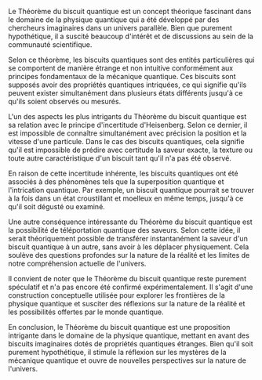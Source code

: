 Le Théorème du biscuit quantique est un concept théorique fascinant dans le domaine de la physique quantique qui a été développé par des chercheurs imaginaires dans un univers parallèle. Bien que purement hypothétique, il a suscité beaucoup d'intérêt et de discussions au sein de la communauté scientifique.

Selon ce théorème, les biscuits quantiques sont des entités particulières qui se comportent de manière étrange et non intuitive conformément aux principes fondamentaux de la mécanique quantique. Ces biscuits sont supposés avoir des propriétés quantiques intriquées, ce qui signifie qu'ils peuvent exister simultanément dans plusieurs états différents jusqu'à ce qu'ils soient observés ou mesurés.

L'un des aspects les plus intrigants du Théorème du biscuit quantique est sa relation avec le principe d'incertitude d'Heisenberg. Selon ce dernier, il est impossible de connaître simultanément avec précision la position et la vitesse d'une particule. Dans le cas des biscuits quantiques, cela signifie qu'il est impossible de prédire avec certitude la saveur exacte, la texture ou toute autre caractéristique d'un biscuit tant qu'il n'a pas été observé.

En raison de cette incertitude inhérente, les biscuits quantiques ont été associés à des phénomènes tels que la superposition quantique et l'intrication quantique. Par exemple, un biscuit quantique pourrait se trouver à la fois dans un état croustillant et moelleux en même temps, jusqu'à ce qu'il soit dégusté ou examiné.

Une autre conséquence intéressante du Théorème du biscuit quantique est la possibilité de téléportation quantique des saveurs. Selon cette idée, il serait théoriquement possible de transférer instantanément la saveur d'un biscuit quantique à un autre, sans avoir à les déplacer physiquement. Cela soulève des questions profondes sur la nature de la réalité et les limites de notre compréhension actuelle de l'univers.

Il convient de noter que le Théorème du biscuit quantique reste purement spéculatif et n'a pas encore été confirmé expérimentalement. Il s'agit d'une construction conceptuelle utilisée pour explorer les frontières de la physique quantique et susciter des réflexions sur la nature de la réalité et les possibilités offertes par le monde quantique.

En conclusion, le Théorème du biscuit quantique est une proposition intrigante dans le domaine de la physique quantique, mettant en avant des biscuits imaginaires dotés de propriétés quantiques étranges. Bien qu'il soit purement hypothétique, il stimule la réflexion sur les mystères de la mécanique quantique et ouvre de nouvelles perspectives sur la nature de l'univers.